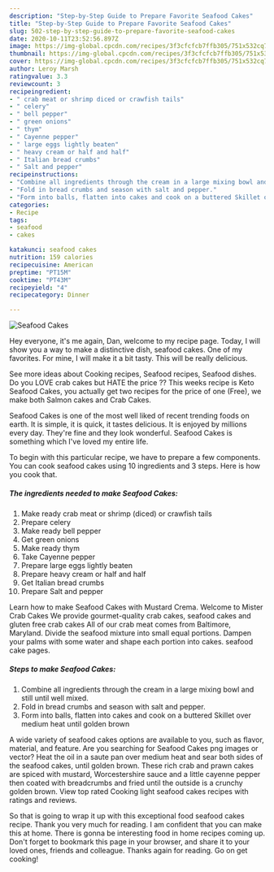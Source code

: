 ```yaml
---
description: "Step-by-Step Guide to Prepare Favorite Seafood Cakes"
title: "Step-by-Step Guide to Prepare Favorite Seafood Cakes"
slug: 502-step-by-step-guide-to-prepare-favorite-seafood-cakes
date: 2020-10-11T23:52:56.897Z
image: https://img-global.cpcdn.com/recipes/3f3cfcfcb7ffb305/751x532cq70/seafood-cakes-recipe-main-photo.jpg
thumbnail: https://img-global.cpcdn.com/recipes/3f3cfcfcb7ffb305/751x532cq70/seafood-cakes-recipe-main-photo.jpg
cover: https://img-global.cpcdn.com/recipes/3f3cfcfcb7ffb305/751x532cq70/seafood-cakes-recipe-main-photo.jpg
author: Leroy Marsh
ratingvalue: 3.3
reviewcount: 3
recipeingredient:
- " crab meat or shrimp diced or crawfish tails"
- " celery"
- " bell pepper"
- " green onions"
- " thym"
- " Cayenne pepper"
- " large eggs lightly beaten"
- " heavy cream or half and half"
- " Italian bread crumbs"
- " Salt and pepper"
recipeinstructions:
- "Combine all ingredients through the cream in a large mixing bowl and still until well mixed."
- "Fold in bread crumbs and season with salt and pepper."
- "Form into balls, flatten into cakes and cook on a buttered Skillet over medium heat until golden brown"
categories:
- Recipe
tags:
- seafood
- cakes

katakunci: seafood cakes 
nutrition: 159 calories
recipecuisine: American
preptime: "PT15M"
cooktime: "PT43M"
recipeyield: "4"
recipecategory: Dinner

---
```



![Seafood Cakes](https://img-global.cpcdn.com/recipes/3f3cfcfcb7ffb305/751x532cq70/seafood-cakes-recipe-main-photo.jpg)

Hey everyone, it's me again, Dan, welcome to my recipe page. Today, I will show you a way to make a distinctive dish, seafood cakes. One of my favorites. For mine, I will make it a bit tasty. This will be really delicious.

See more ideas about Cooking recipes, Seafood recipes, Seafood dishes. Do you LOVE crab cakes but HATE the price ?? This weeks recipe is Keto Seafood Cakes, you actually get two recipes for the price of one (Free), we make both Salmon cakes and Crab Cakes.

Seafood Cakes is one of the most well liked of recent trending foods on earth. It is simple, it is quick, it tastes delicious. It is enjoyed by millions every day. They're fine and they look wonderful. Seafood Cakes is something which I've loved my entire life.


To begin with this particular recipe, we have to prepare a few components. You can cook seafood cakes using 10 ingredients and 3 steps. Here is how you cook that.

<!--inarticleads1-->

##### The ingredients needed to make Seafood Cakes:

1. Make ready  crab meat or shrimp (diced) or crawfish tails
1. Prepare  celery
1. Make ready  bell pepper
1. Get  green onions
1. Make ready  thym
1. Take  Cayenne pepper
1. Prepare  large eggs lightly beaten
1. Prepare  heavy cream or half and half
1. Get  Italian bread crumbs
1. Prepare  Salt and pepper


Learn how to make Seafood Cakes with Mustard Crema. Welcome to Mister Crab Cakes We provide gourmet-quality crab cakes, seafood cakes and gluten free crab cakes All of our crab meat comes from Baltimore, Maryland. Divide the seafood mixture into small equal portions. Dampen your palms with some water and shape each portion into cakes. seafood cake pages. 

<!--inarticleads2-->

##### Steps to make Seafood Cakes:

1. Combine all ingredients through the cream in a large mixing bowl and still until well mixed.
1. Fold in bread crumbs and season with salt and pepper.
1. Form into balls, flatten into cakes and cook on a buttered Skillet over medium heat until golden brown


A wide variety of seafood cakes options are available to you, such as flavor, material, and feature. Are you searching for Seafood Cakes png images or vector? Heat the oil in a saute pan over medium heat and sear both sides of the seafood cakes, until golden brown. These rich crab and prawn cakes are spiced with mustard, Worcestershire sauce and a little cayenne pepper then coated with breadcrumbs and fried until the outside is a crunchy golden brown. View top rated Cooking light seafood cakes recipes with ratings and reviews. 

So that is going to wrap it up with this exceptional food seafood cakes recipe. Thank you very much for reading. I am confident that you can make this at home. There is gonna be interesting food in home recipes coming up. Don't forget to bookmark this page in your browser, and share it to your loved ones, friends and colleague. Thanks again for reading. Go on get cooking!
